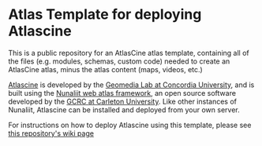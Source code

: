 # Atlas Template for deploying Atlascine

This is a public repository for an AtlasCine atlas template, containing all of the files (e.g. modules, schemas, custom code) needed to create an AtlasCine atlas, minus the atlas content (maps, videos, etc.)

[Atlascine](https://rs-atlascine.concordia.ca/) is developed by the [Geomedia Lab at Concordia University](https://geomedialab.org/), and is built using the [Nunaliit web atlas framework](http://nunaliit.org/), an open source software developed by the [GCRC at Carleton University](https://gcrc.carleton.ca/). Like other instances of Nunaliit, Atlascine can be installed and deployed from your own server.

For instructions on how to deploy Atlascine using this template, please see [this repository's wiki page](https://github.com/geomedialab/atlas-template/wiki/How-to-deploy-Atlascine)
